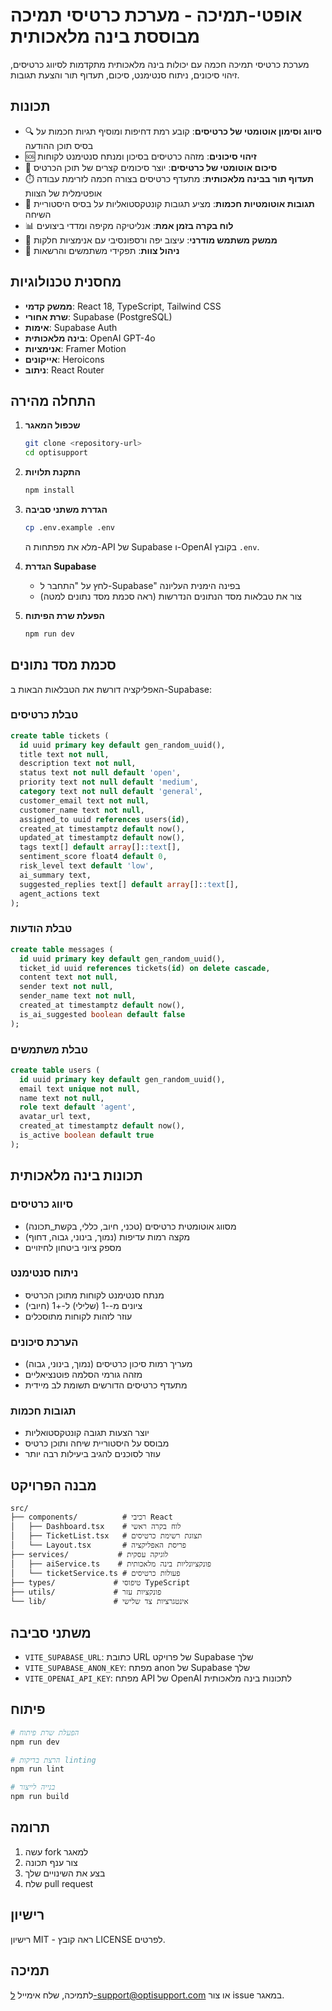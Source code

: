 # אופטי-תמיכה - מערכת כרטיסי תמיכה מבוססת בינה מלאכותית

מערכת כרטיסי תמיכה חכמה עם יכולות בינה מלאכותית מתקדמות לסיווג כרטיסים, זיהוי סיכונים, ניתוח סנטימנט, סיכום, תעדוף תור והצעת תגובות.

## תכונות

- 🔍 **סיווג וסימון אוטומטי של כרטיסים**: קובע רמת דחיפות ומוסיף תגיות חכמות על בסיס תוכן ההודעה
- 🆘 **זיהוי סיכונים**: מזהה כרטיסים בסיכון ומנתח סנטימנט לקוחות
- 🧾 **סיכום אוטומטי של כרטיסים**: יוצר סיכומים קצרים של תוכן הכרטיס
- ⏱️ **תעדוף תור בבינה מלאכותית**: מתעדף כרטיסים בצורה חכמה לזרימת עבודה אופטימלית של הצוות
- 💬 **תגובות אוטומטיות חכמות**: מציע תגובות קונטקסטואליות על בסיס היסטוריית השיחה
- 📊 **לוח בקרה בזמן אמת**: אנליטיקה מקיפה ומדדי ביצועים
- 🎨 **ממשק משתמש מודרני**: עיצוב יפה ורספונסיבי עם אנימציות חלקות
- 🔧 **ניהול צוות**: תפקידי משתמשים והרשאות

## מחסנית טכנולוגיות

- **ממשק קדמי**: React 18, TypeScript, Tailwind CSS
- **שרת אחורי**: Supabase (PostgreSQL)
- **אימות**: Supabase Auth
- **בינה מלאכותית**: OpenAI GPT-4o
- **אנימציות**: Framer Motion
- **אייקונים**: Heroicons
- **ניתוב**: React Router

## התחלה מהירה

1. **שכפול המאגר**
   ```bash
   git clone <repository-url>
   cd optisupport
   ```

2. **התקנת תלויות**
   ```bash
   npm install
   ```

3. **הגדרת משתני סביבה**
   ```bash
   cp .env.example .env
   ```
   מלא את מפתחות ה-API של Supabase ו-OpenAI בקובץ `.env`.

4. **הגדרת Supabase**
   - לחץ על "התחבר ל-Supabase" בפינה הימנית העליונה
   - צור את טבלאות מסד הנתונים הנדרשות (ראה סכמת מסד נתונים למטה)

5. **הפעלת שרת הפיתוח**
   ```bash
   npm run dev
   ```

## סכמת מסד נתונים

האפליקציה דורשת את הטבלאות הבאות ב-Supabase:

### טבלת כרטיסים
```sql
create table tickets (
  id uuid primary key default gen_random_uuid(),
  title text not null,
  description text not null,
  status text not null default 'open',
  priority text not null default 'medium',
  category text not null default 'general',
  customer_email text not null,
  customer_name text not null,
  assigned_to uuid references users(id),
  created_at timestamptz default now(),
  updated_at timestamptz default now(),
  tags text[] default array[]::text[],
  sentiment_score float4 default 0,
  risk_level text default 'low',
  ai_summary text,
  suggested_replies text[] default array[]::text[],
  agent_actions text
);
```

### טבלת הודעות
```sql
create table messages (
  id uuid primary key default gen_random_uuid(),
  ticket_id uuid references tickets(id) on delete cascade,
  content text not null,
  sender text not null,
  sender_name text not null,
  created_at timestamptz default now(),
  is_ai_suggested boolean default false
);
```

### טבלת משתמשים
```sql
create table users (
  id uuid primary key default gen_random_uuid(),
  email text unique not null,
  name text not null,
  role text default 'agent',
  avatar_url text,
  created_at timestamptz default now(),
  is_active boolean default true
);
```

## תכונות בינה מלאכותית

### סיווג כרטיסים
- מסווג אוטומטית כרטיסים (טכני, חיוב, כללי, בקשת_תכונה)
- מקצה רמות עדיפות (נמוך, בינוני, גבוה, דחוף)
- מספק ציוני ביטחון לחיזויים

### ניתוח סנטימנט
- מנתח סנטימנט לקוחות מתוכן הכרטיס
- ציונים מ--1 (שלילי) ל-+1 (חיובי)
- עוזר לזהות לקוחות מתוסכלים

### הערכת סיכונים
- מעריך רמות סיכון כרטיסים (נמוך, בינוני, גבוה)
- מזהה גורמי הסלמה פוטנציאליים
- מתעדף כרטיסים הדורשים תשומת לב מיידית

### תגובות חכמות
- יוצר הצעות תגובה קונטקסטואליות
- מבוסס על היסטוריית שיחה ותוכן כרטיס
- עוזר לסוכנים להגיב ביעילות רבה יותר

## מבנה הפרויקט

```
src/
├── components/          # רכיבי React
│   ├── Dashboard.tsx    # לוח בקרה ראשי
│   ├── TicketList.tsx   # תצוגת רשימת כרטיסים
│   └── Layout.tsx       # פריסת האפליקציה
├── services/           # לוגיקה עסקית
│   ├── aiService.ts    # פונקציונליות בינה מלאכותית
│   └── ticketService.ts # פעולות כרטיסים
├── types/             # טיפוסי TypeScript
├── utils/             # פונקציות עזר
└── lib/               # אינטגרציות צד שלישי
```

## משתני סביבה

- `VITE_SUPABASE_URL`: כתובת URL של פרויקט Supabase שלך
- `VITE_SUPABASE_ANON_KEY`: מפתח anon של Supabase שלך
- `VITE_OPENAI_API_KEY`: מפתח API של OpenAI לתכונות בינה מלאכותית

## פיתוח

```bash
# הפעלת שרת פיתוח
npm run dev

# הרצת בדיקות linting
npm run lint

# בנייה לייצור
npm run build
```

## תרומה

1. עשה fork למאגר
2. צור ענף תכונה
3. בצע את השינויים שלך
4. שלח pull request

## רישיון

רישיון MIT - ראה קובץ LICENSE לפרטים.

## תמיכה

לתמיכה, שלח אימייל ל-support@optisupport.com או צור issue במאגר.